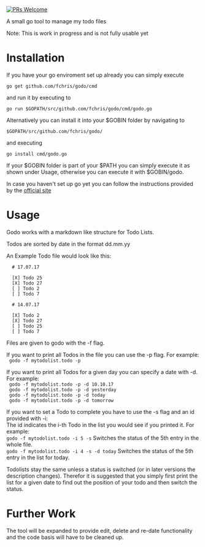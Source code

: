 [![PRs Welcome](https://img.shields.io/badge/PRs-welcome-brightgreen.svg?style=flat-square)](http://makeapullrequest.com)

A small go tool to manage my todo files

Note: This is work in progress and is not fully usable yet

# Installation

If you have your go enviroment set up already you can simply execute

```go get github.com/fchris/godo/cmd```

and run it by executing to 

```go run $GOPATH/src/github.com/fchris/godo/cmd/godo.go ```

Alternatively you can install it into your $GOBIN folder by navigating to 

```$GOPATH/src/github.com/fchris/godo/```

and executing 

```go install cmd/godo.go```

If your $GOBIN folder is part of your $PATH you can simply execute it as shown under Usage,
otherwise you can execute it with $GOBIN/godo.

In case you haven't set up go yet you can follow the instructions provided by the [official site](https://golang.org/doc/install)

# Usage

Godo works with a markdown like structure for Todo Lists.

Todos are sorted by date in the format dd.mm.yy

An Example Todo file would look like this:
```
  # 17.07.17
  
  [X] Todo 25
  [X] Todo 27
  [ ] Todo 2
  [ ] Todo 7

  # 14.07.17

  [X] Todo 2
  [X] Todo 27
  [ ] Todo 25
  [ ] Todo 7
```

Files are given to godo with the -f flag.

If you want to print all Todos in the file you can use the -p flag. For example:  
  ``` godo -f mytodolist.todo -p```
  
If you want to print all Todos for a given day you can specify a date with -d. For example:  
  ``` godo -f mytodolist.todo -p -d 10.10.17```  
  ``` godo -f mytodolist.todo -p -d yesterday```  
  ``` godo -f mytodolist.todo -p -d today```  
  ``` godo -f mytodolist.todo -p -d tomorrow```  

If you want to set a Todo to complete you have to use the -s flag and an id provided with -i:  
The id indicates the i-th Todo in the list you would see if you printed it. For example:  
   ```godo -f mytodolist.todo -i 5 -s``` Switches the status of the 5th entry in the whole file.  
   ```godo -f mytodolist.todo -i 4 -s -d today``` Switches the status of the 5th entry in the list for today.  
   
Todolists stay the same unless a status is switched (or in later versions the description changes). Therefor it is 
suggested that you simply first print the list for a given date to find out the position of your todo and then switch the status.

# Further Work
The tool will be expanded to provide edit, delete and re-date functionality and the code basis will have to be cleaned up.
